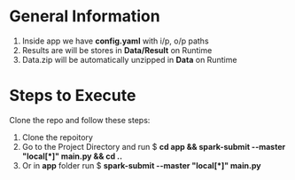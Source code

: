 # General Information
1) Inside app we have **config.yaml** with i/p, o/p paths
2) Results are will be stores in **Data/Result** on Runtime
3) Data.zip will be automatically unzipped in **Data** on Runtime

# Steps to Execute
Clone the repo and follow these steps:
1. Clone the repoitory
2. Go to the Project Directory and run $ **cd app && spark-submit --master "local[*]" main.py && cd ..**
3. Or in **app** folder run $ **spark-submit --master "local[*]" main.py**

